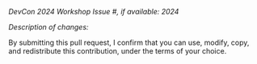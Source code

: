 *DevCon 2024 Workshop Issue #, if available: 2024*

*Description of changes:*


By submitting this pull request, I confirm that you can use, modify, copy, and redistribute this contribution, under the terms of your choice.

